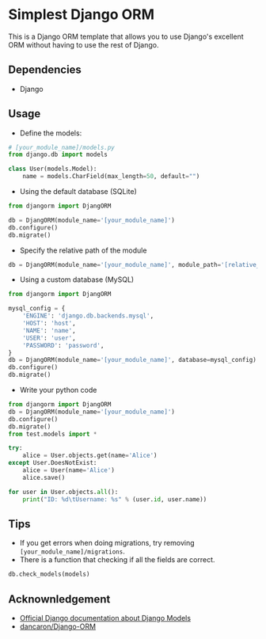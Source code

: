 Simplest Django ORM
====
This is a Django ORM template that allows you to use Django's excellent ORM without having to use the rest of Django.

Dependencies
----
* Django

Usage
----

* Define the models:
```python
# [your_module_name]/models.py
from django.db import models

class User(models.Model):
    name = models.CharField(max_length=50, default="")

```

* Using the default database (SQLite)
```python
from djangorm import DjangORM

db = DjangORM(module_name='[your_module_name]')
db.configure()
db.migrate()

```

* Specify the relative path of the module
```python
db = DjangORM(module_name='[your_module_name]', module_path='[relative_path]')

```

* Using a custom database (MySQL)
```python
from djangorm import DjangORM

mysql_config = {
    'ENGINE': 'django.db.backends.mysql',
    'HOST': 'host',
    'NAME': 'name',
    'USER': 'user',
    'PASSWORD': 'password',
}
db = DjangORM(module_name='[your_module_name]', database=mysql_config)
db.configure()
db.migrate()

```

* Write your python code
```python
from djangorm import DjangORM
db = DjangORM(module_name='[your_module_name]')
db.configure()
db.migrate()
from test.models import *

try:
    alice = User.objects.get(name='Alice')
except User.DoesNotExist:
    alice = User(name='Alice')
    alice.save()

for user in User.objects.all():
    print("ID: %d\tUsername: %s" % (user.id, user.name))

```

Tips
----
* If you get errors when doing migrations, try removing `[your_module_name]/migrations`.
* There is a function that checking if all the fields are correct.
```python
db.check_models(models)
```

Acknownledgement
----
* [Official Django documentation about Django Models](https://docs.djangoproject.com/en/2.0/topics/db/models/)
* [dancaron/Django-ORM](https://github.com/dancaron/Django-ORM)
